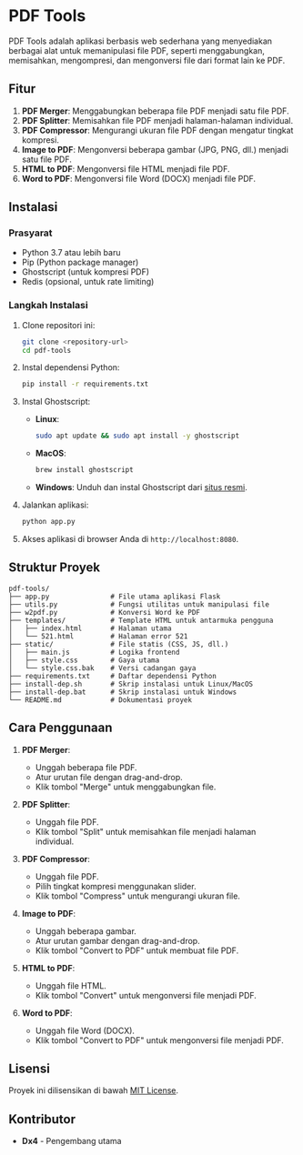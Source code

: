 # PDF Tools

PDF Tools adalah aplikasi berbasis web sederhana yang menyediakan berbagai alat untuk memanipulasi file PDF, seperti menggabungkan, memisahkan, mengompresi, dan mengonversi file dari format lain ke PDF.

## Fitur

1. **PDF Merger**: Menggabungkan beberapa file PDF menjadi satu file PDF.
2. **PDF Splitter**: Memisahkan file PDF menjadi halaman-halaman individual.
3. **PDF Compressor**: Mengurangi ukuran file PDF dengan mengatur tingkat kompresi.
4. **Image to PDF**: Mengonversi beberapa gambar (JPG, PNG, dll.) menjadi satu file PDF.
5. **HTML to PDF**: Mengonversi file HTML menjadi file PDF.
6. **Word to PDF**: Mengonversi file Word (DOCX) menjadi file PDF.

## Instalasi

### Prasyarat

- Python 3.7 atau lebih baru
- Pip (Python package manager)
- Ghostscript (untuk kompresi PDF)
- Redis (opsional, untuk rate limiting)

### Langkah Instalasi

1. Clone repositori ini:
   ```bash
   git clone <repository-url>
   cd pdf-tools
   ```

2. Instal dependensi Python:
   ```bash
   pip install -r requirements.txt
   ```

3. Instal Ghostscript:
   - **Linux**: 
     ```bash
     sudo apt update && sudo apt install -y ghostscript
     ```
   - **MacOS**:
     ```bash
     brew install ghostscript
     ```
   - **Windows**: Unduh dan instal Ghostscript dari [situs resmi](https://www.ghostscript.com/download/gsdnld.html).

4. Jalankan aplikasi:
   ```bash
   python app.py
   ```

5. Akses aplikasi di browser Anda di `http://localhost:8080`.

## Struktur Proyek

```
pdf-tools/
├── app.py               # File utama aplikasi Flask
├── utils.py             # Fungsi utilitas untuk manipulasi file
├── w2pdf.py             # Konversi Word ke PDF
├── templates/           # Template HTML untuk antarmuka pengguna
│   ├── index.html       # Halaman utama
│   └── 521.html         # Halaman error 521
├── static/              # File statis (CSS, JS, dll.)
│   ├── main.js          # Logika frontend
│   ├── style.css        # Gaya utama
│   └── style.css.bak    # Versi cadangan gaya
├── requirements.txt     # Daftar dependensi Python
├── install-dep.sh       # Skrip instalasi untuk Linux/MacOS
├── install-dep.bat      # Skrip instalasi untuk Windows
└── README.md            # Dokumentasi proyek
```

## Cara Penggunaan

1. **PDF Merger**:
   - Unggah beberapa file PDF.
   - Atur urutan file dengan drag-and-drop.
   - Klik tombol "Merge" untuk menggabungkan file.

2. **PDF Splitter**:
   - Unggah file PDF.
   - Klik tombol "Split" untuk memisahkan file menjadi halaman individual.

3. **PDF Compressor**:
   - Unggah file PDF.
   - Pilih tingkat kompresi menggunakan slider.
   - Klik tombol "Compress" untuk mengurangi ukuran file.

4. **Image to PDF**:
   - Unggah beberapa gambar.
   - Atur urutan gambar dengan drag-and-drop.
   - Klik tombol "Convert to PDF" untuk membuat file PDF.

5. **HTML to PDF**:
   - Unggah file HTML.
   - Klik tombol "Convert" untuk mengonversi file menjadi PDF.

6. **Word to PDF**:
   - Unggah file Word (DOCX).
   - Klik tombol "Convert to PDF" untuk mengonversi file menjadi PDF.

## Lisensi

Proyek ini dilisensikan di bawah [MIT License](https://opensource.org/licenses/MIT).

## Kontributor

- **Dx4** - Pengembang utama
